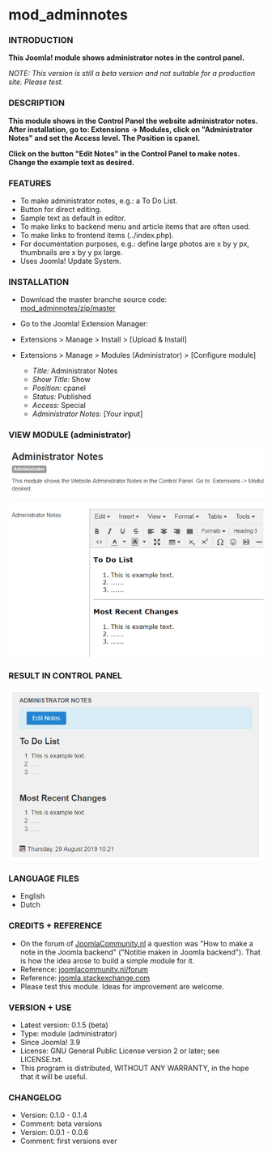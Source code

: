 # mod_adminnotes

### INTRODUCTION ###
**This Joomla! module shows administrator notes in the control panel.**

*NOTE: This version is still a beta version and not suitable for a production site. Please test.*

### DESCRIPTION ###

**This module shows in the Control Panel the website administrator notes. After installation, go to: Extensions -&gt; Modules, click on "Administrator Notes" and set the Access level. The Position is cpanel.**

**Click on the button "Edit Notes" in the Control Panel to make notes. Change the example text as desired.**

### FEATURES ###

* To make administrator notes, e.g.: a To Do List.
* Button for direct editing.
* Sample text as default in editor.
* To make links to backend menu and article items that are often used.
* To make links to frontend items (../index.php).
* For documentation purposes, e.g.: define large photos are x by y px, thumbnails are x by y px large.
* Uses Joomla! Update System.

### INSTALLATION ###

* Download the master branche source code: [mod_adminnotes/zip/master](
https://codeload.github.com/sandewt/mod_adminnotes/zip/master) 
* Go to the Joomla! Extension Manager:
* Extensions > Manage > Install > [Upload & Install] 
* Extensions > Manage > Modules (Administrator) > [Configure module]

  - *Title:* Administrator Notes
  - *Show Title:* Show
  - *Position:* cpanel
  - *Status:* Published
  - *Access:* Special
  - *Administrator Notes:* [Your input]

### VIEW MODULE (administrator) ###

![](images/adminnotes_module.png)

### RESULT IN CONTROL PANEL ###

![](images/adminnotes_cpanel.png)

### LANGUAGE FILES ###

* English
* Dutch

### CREDITS + REFERENCE ###

* On the forum of [JoomlaCommunity.nl](https://JoomlaCommunity.nl) a question was "How to make a note in the Joomla backend" ("Notitie maken in Joomla backend"). That is how the idea arose to build a simple module for it.
* Reference: [joomlacommunity.nl/forum](https://www.joomlacommunity.nl/forum/3rd-party-extensies/notitie-maken-in-joomla-backend) 
* Reference: [joomla.stackexchange.com](https://joomla.stackexchange.com/questions/18393/take-notes-in-backend) 
* Please test this module. Ideas for improvement are welcome.

### VERSION + USE ###

* Latest version: 0.1.5 (beta)
* Type: module (administrator)
* Since Joomla! 3.9
* License: GNU General Public License version 2 or later; see LICENSE.txt.
* This program is distributed, WITHOUT ANY WARRANTY, in the hope that it will be useful.

### CHANGELOG ###

* Version: 0.1.0 - 0.1.4
* Comment: beta versions
* Version: 0.0.1 - 0.0.6
* Comment: first versions ever
